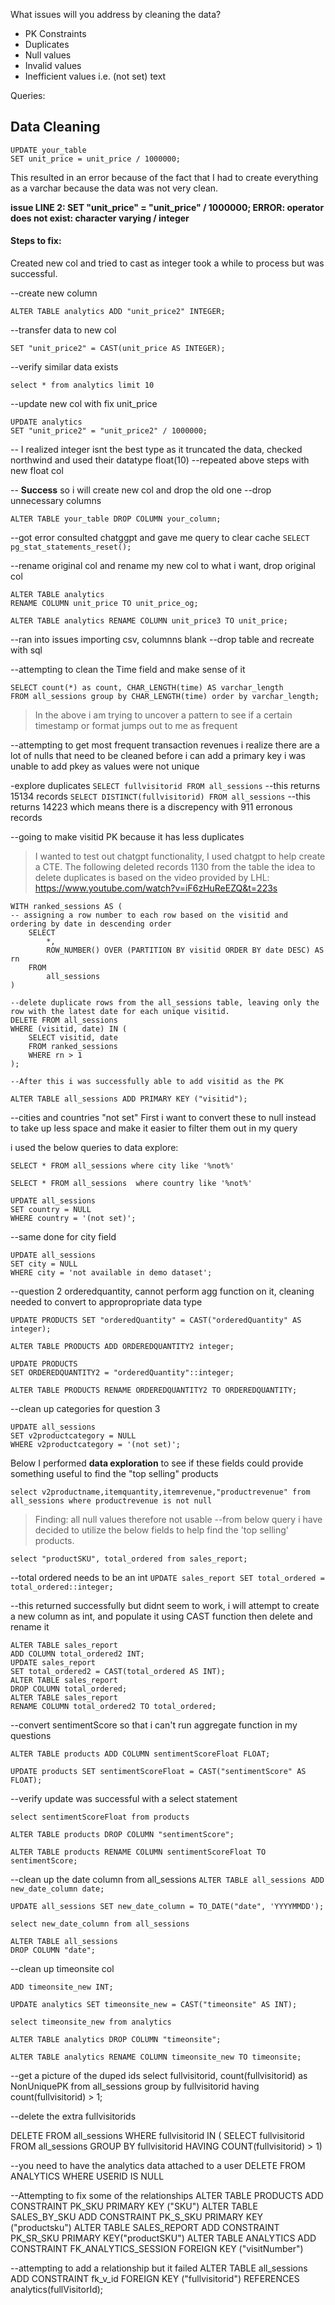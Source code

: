 What issues will you address by cleaning the data?

* PK Constraints
* Duplicates
* Null values
* Invalid values
* Inefficient values i.e. (not set) text

Queries:
## Data Cleaning

```
UPDATE your_table
SET unit_price = unit_price / 1000000;
```

This resulted in an error because of the fact that I had to create everything as a varchar because the data
was not very clean.

**issue LINE 2: SET "unit_price" = "unit_price" / 1000000;
ERROR:  operator does not exist: character varying / integer**

#### Steps to fix: 

 Created new col and tried to cast as integer
took a while to process but was successful.

--create new column

```ALTER TABLE analytics ADD "unit_price2" INTEGER;```

--transfer data to new col 

``` UPDATE analytics
SET "unit_price2" = CAST(unit_price AS INTEGER); 
```

--verify similar data exists

``` 
select * from analytics limit 10
```

--update new col with fix unit_price

```
UPDATE analytics
SET "unit_price2" = "unit_price2" / 1000000;
```

-- I realized integer isnt the best type as it truncated the data, checked northwind and used their datatype float(10)
--repeated above steps with new float col


-- **Success** so i will create new col and drop the old one
--drop unnecessary columns
```
ALTER TABLE your_table DROP COLUMN your_column;
```

--got error consulted chatggpt and gave me query to clear cache
`SELECT pg_stat_statements_reset();`

--rename original col and rename my new col to what i want, drop original col
```
ALTER TABLE analytics
RENAME COLUMN unit_price TO unit_price_og;
```

`ALTER TABLE analytics RENAME COLUMN unit_price3 TO unit_price;`

--ran into issues importing csv, columnns blank
--drop table and recreate with sql

--attempting to clean the Time field and make sense of it
```
SELECT count(*) as count, CHAR_LENGTH(time) AS varchar_length
FROM all_sessions group by CHAR_LENGTH(time) order by varchar_length;
```

> In the above i am trying to uncover a pattern to see if a certain timestamp or format jumps out to me as frequent

--attempting to get most frequent transaction revenues i realize there are a lot of nulls that need to be cleaned before i can add a primary key
i was unable to add pkey as values were not unique

-explore duplicates
`SELECT fullvisitorid FROM all_sessions`
--this returns 15134 records
`SELECT DISTINCT(fullvisitorid) FROM all_sessions`
--this returns 14223 which means there is a discrepency with 911 erronous records


--going to make visitid PK because it has less duplicates

> I wanted to test out chatgpt functionality, I used chatgpt to help create a CTE. The following deleted records 1130 from the table
the idea to delete duplicates is based on the video provided by LHL: https://www.youtube.com/watch?v=iF6zHuReEZQ&t=223s
```
WITH ranked_sessions AS (
-- assigning a row number to each row based on the visitid and ordering by date in descending order
    SELECT
        *,
        ROW_NUMBER() OVER (PARTITION BY visitid ORDER BY date DESC) AS rn
    FROM
        all_sessions
)

--delete duplicate rows from the all_sessions table, leaving only the row with the latest date for each unique visitid.
DELETE FROM all_sessions
WHERE (visitid, date) IN (
    SELECT visitid, date
    FROM ranked_sessions
    WHERE rn > 1
);

--After this i was successfully able to add visitid as the PK

```

`ALTER TABLE all_sessions ADD PRIMARY KEY ("visitid"); `


--cities and countries "not set"
First i want to convert these to null instead to take up less space and make it easier to filter them out in my query

i used the below queries to data explore:

`SELECT * FROM all_sessions where city like '%not%'`

`SELECT * FROM all_sessions 
where country like '%not%'`

```
UPDATE all_sessions
SET country = NULL
WHERE country = '(not set)';
```
--same done for city field

```
UPDATE all_sessions
SET city = NULL
WHERE city = 'not available in demo dataset';
```

--question 2 orderedquantity, cannot perform agg function on it, cleaning needed to convert to appropropriate data type


`UPDATE PRODUCTS
SET "orderedQuantity" = CAST("orderedQuantity" AS integer);`


`ALTER TABLE PRODUCTS ADD ORDEREDQUANTITY2 integer;`


```
UPDATE PRODUCTS
SET ORDEREDQUANTITY2 = "orderedQuantity"::integer;
```


`ALTER TABLE PRODUCTS RENAME ORDEREDQUANTITY2 TO ORDEREDQUANTITY;`

--clean up categories for question 3
```
UPDATE all_sessions
SET v2productcategory = NULL
WHERE v2productcategory = '(not set)';
```

Below I performed **data exploration** to see if these fields could provide something useful to find the "top selling" products

`select v2productname,itemquantity,itemrevenue,"productrevenue" from all_sessions where productrevenue is not null`

>Finding: all null values therefore not usable
--from below query i have decided to utilize the below fields to help find the 'top selling' products.

`select "productSKU", total_ordered from sales_report;`

--total ordered needs to be an int
`UPDATE sales_report SET total_ordered = total_ordered::integer;`

--this returned successfully but didnt seem to work, i will attempt to create a new column as int, and populate it using CAST function then delete and rename it
```
ALTER TABLE sales_report
ADD COLUMN total_ordered2 INT;
UPDATE sales_report
SET total_ordered2 = CAST(total_ordered AS INT);
ALTER TABLE sales_report
DROP COLUMN total_ordered;
ALTER TABLE sales_report
RENAME COLUMN total_ordered2 TO total_ordered;
```


--convert sentimentScore so that i can't run aggregate function in my questions

`ALTER TABLE products
ADD COLUMN sentimentScoreFloat FLOAT;`

`UPDATE products
SET sentimentScoreFloat = CAST("sentimentScore" AS FLOAT);`

--verify update was successful with a select statement

`select sentimentScoreFloat from products`

`ALTER TABLE products
DROP COLUMN "sentimentScore";`

`ALTER TABLE products
RENAME COLUMN sentimentScoreFloat TO sentimentScore;`

--clean up the date column from all_sessions
`ALTER TABLE all_sessions
ADD new_date_column date;`

`UPDATE all_sessions
SET new_date_column = TO_DATE("date", 'YYYYMMDD');`

`select new_date_column from all_sessions`

```
ALTER TABLE all_sessions
DROP COLUMN "date";
```

--clean up timeonsite col
```ALTER TABLE analytics
ADD timeonsite_new INT;
```


`UPDATE analytics
SET timeonsite_new = CAST("timeonsite" AS INT);`

`select timeonsite_new from analytics`

`ALTER TABLE analytics
DROP COLUMN "timeonsite";`


`ALTER TABLE analytics
RENAME COLUMN timeonsite_new TO timeonsite;`


--get a picture of the duped ids
select fullvisitorid, count(fullvisitorid) as NonUniquePK
from all_sessions
group by fullvisitorid
having count(fullvisitorid) > 1;

--delete the extra fullvisitorids

DELETE FROM all_sessions
WHERE fullvisitorid IN (
	SELECT fullvisitorid FROM all_sessions
	GROUP BY fullvisitorid
	HAVING COUNT(fullvisitorid) > 1)
	
--you need to have the analytics data attached to a user
DELETE
FROM ANALYTICS
WHERE USERID IS NULL

--Attempting to fix some of the relationships
ALTER TABLE PRODUCTS ADD CONSTRAINT PK_SKU PRIMARY KEY ("SKU")
ALTER TABLE SALES_BY_SKU ADD CONSTRAINT PK_S_SKU PRIMARY KEY ("productsku")
ALTER TABLE SALES_REPORT ADD CONSTRAINT PK_SR_SKU PRIMARY KEY("productSKU")
ALTER TABLE ANALYTICS ADD CONSTRAINT FK_ANALYTICS_SESSION
FOREIGN KEY ("visitNumber")

--attempting to add a relationship but it failed
ALTER TABLE all_sessions
ADD CONSTRAINT fk_v_id
FOREIGN KEY ("fullvisitorid")
REFERENCES analytics(fullVisitorId);
